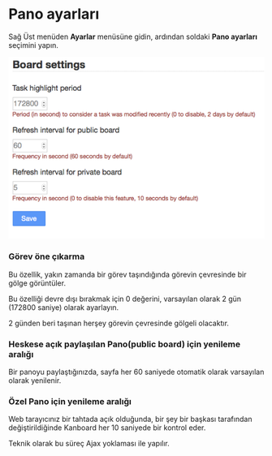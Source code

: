 Pano ayarları
==============

Sağ Üst menüden **Ayarlar** menüsüne gidin, ardından soldaki **Pano ayarları** seçimini yapın.

![Board settings](../screenshots/board-settings.png)

### Görev öne çıkarma

Bu özellik, yakın zamanda bir görev taşındığında görevin çevresinde bir gölge görüntüler.

Bu özelliği devre dışı bırakmak için 0 değerini, varsayılan olarak 2 gün (172800 saniye) olarak ayarlayın.

2 günden beri taşınan herşey görevin çevresinde gölgeli olacaktır.

### Heskese açık paylaşılan Pano(public board) için yenileme aralığı

Bir panoyu paylaştığınızda, sayfa her 60 saniyede otomatik olarak varsayılan olarak yenilenir.

### Özel Pano için yenileme aralığı

Web tarayıcınız bir tahtada açık olduğunda, bir şey bir başkası tarafından değiştirildiğinde Kanboard her 10 saniyede bir kontrol eder.

Teknik olarak bu süreç Ajax yoklaması ile yapılır.
